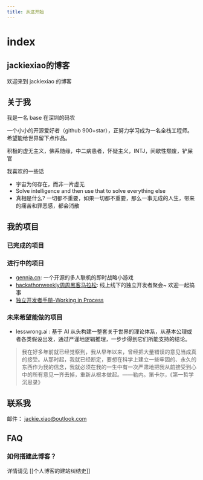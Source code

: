 ```yaml
---
title: 从这开始
---
```

# index

## jackiexiao的博客

欢迎来到 jackiexiao 的博客

## 关于我

我是一名 base 在深圳的码农

一个小小的开源爱好者（github 900+star），正努力学习成为一名全栈工程师。希望能给世界留下点作品。

积极的虚无主义，佛系随缘，中二病患者，怀疑主义，INTJ，间歇性颓废，铲屎官

我喜欢的一些话
- 宇宙为何存在，而非一片虚无
- Solve intelligence and then use that to solve everything else
- 真相是什么? 一切都不重要，如果一切都不重要，那么一事无成的人生，带来的痛苦和罪恶感，都会消散

## 我的项目
### 已完成的项目
### 进行中的项目
- [gennia.cn](https://gennia.cn): 一个开源的多人联机的即时战略小游戏
- [hackathonweekly周周黑客马拉松](https://hackathonweekly.com): 线上线下的独立开发者聚会~ 欢迎一起搞事
- [独立开发者手册-Working in Process](https://www.jackiexiao.com/%E7%8B%AC%E7%AB%8B%E5%BC%80%E5%8F%91%E8%80%85%E6%89%8B%E5%86%8C/)

### 未来希望能做的项目
- lesswrong.ai : 基于 AI 从头构建一整套关于世界的理论体系，从基本公理或者各类假设出发，通过严谨地逻辑推理，一步步得到它们所能支持的结论。
> 我在好多年前就已经觉察到，我从早年以来，曾经把大量错误的意见当成真的接受。从那时起，我就已经断定，要想在科学上建立一些牢固的、永久的东西作为我的信念，我就必须在我的一生中有一次严肃地把我从前接受到心中的所有意见一齐去掉，重新从根本做起。——勒内。笛卡尔，《第一哲学沉思录》

## 联系我
邮件： jackie.xiao@outlook.com

## FAQ

### 如何搭建此博客？

详情请见 [[个人博客的建站纠结史]]